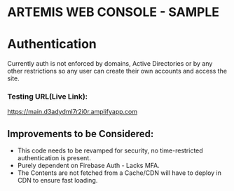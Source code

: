 # ARTEMIS WEB CONSOLE - SAMPLE

# Authentication
Currently auth is not enforced by domains, Active Directories or by any other restrictions so any user can create their own accounts and access the site.

### Testing URL(Live Link):
https://main.d3adydml7r2i0r.amplifyapp.com

## Improvements to be Considered:
- This code needs to be revamped for security, no time-restricted authentication is present.
- Purely dependent on Firebase Auth - Lacks MFA. 
- The Contents are not fetched from a Cache/CDN will have to deploy in CDN to ensure fast loading.
